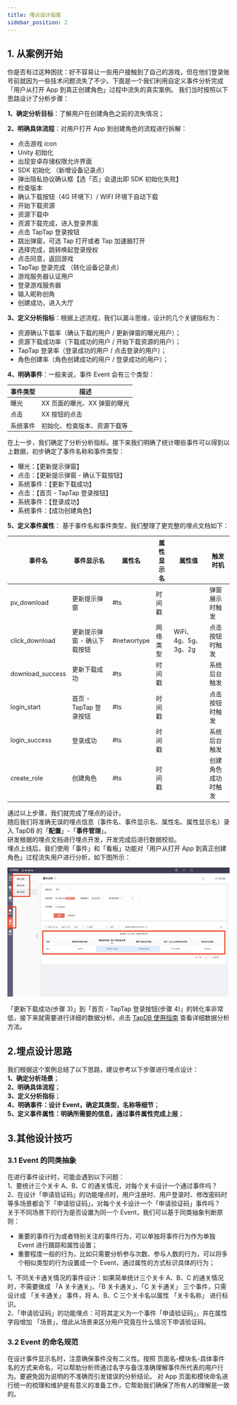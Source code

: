 ```yaml
---
title: 埋点设计指南
sidebar_position: 2
---
```


## 1. 从案例开始

你是否有过这种困扰：好不容易让一些用户接触到了自己的游戏，但在他们登录账号前就因为一些技术问题流失了不少。下面是一个我们利用自定义事件分析完成「用户从打开 App 到真正创建角色」过程中流失的真实案例。
我们当时按照以下思路设计了分析步骤：

**1、确定分析目标**：了解用户在创建角色之前的流失情况；

**2、明确具体流程**：对用户打开 App 到创建角色的流程进行拆解：

- 点击游戏 icon
- Unity 初始化
- 出现安卓存储权限允许界面
- SDK 初始化 （新增设备记录点）
- 弹出隐私协议确认框【选「否」会退出即 SDK 初始化失败】
- 检查版本
- 确认下载按钮（4G 环境下）/ WIFI 环境下自动下载
- 开始下载资源
- 资源下载中
- 资源下载完成，进入登录界面
- 点击 TapTap 登录按钮
- 跳出弹窗，可选 Tap 打开或者 Tap 加速器打开
- 选择完成，跳转唤起登录授权
- 点击同意，返回游戏
- TapTap 登录完成 （转化设备记录点）
- 游戏服务器认证用户
- 登录游戏服务器
- 输入昵称创角
- 创建成功，进入大厅

**3、定义分析指标**：根据上述流程，我们以漏斗思维，设计的几个关键指标为：

- 资源确认下载率（确认下载的用户 / 更新弹窗的曝光用户）；
- 资源下载成功率（下载成功的用户 / 开始下载资源的用户）；
- TapTap 登录率（登录成功的用户 / 点击登录的用户）；
- 角色创建率（角色创建成功的用户 / 登录成功的用户）；

**4、明确事件**：一般来说，事件 Event 会有三个类型：

| 事件类型 | 描述                |
| ---- | ----------------- |
| 曝光   | XX 页面的曝光、XX 弹窗的曝光 |
| 点击   | XX 按钮的点击          |
| 系统事件 | 初始化、检查版本、资源下载等    |

在上一步，我们确定了分析分析指标。接下来我们明确了统计哪些事件可以得到以上数据，初步确定了事件名称和事件类型：

- 曝光：【更新提示弹窗】
- 点击：【更新提示弹窗 - 确认下载按钮】
- 系统事件：【更新下载成功】
- 点击：【首页 - TapTap 登录按钮】
- 系统事件：【登录成功】
- 系统事件：【成功创建角色】

**5、定义事件属性**：
基于事件名和事件类型，我们整理了更完整的埋点文档如下：

| 事件名              | 事件显示名            | 属性名         | 属性显示名 | 属性值              | 触发时机      |
| ---------------- | ---------------- | ----------- | ----- | ---------------- | --------- |
| pv_download      | 更新提示弹窗           | #ts         | 时间戳   |                  | 弹窗展示时触发   |
| click_download   | 更新提示弹窗 - 确认下载按钮  | #networtype | 网络类型  | WiFi、4g、5g、3g、2g | 点击按钮时触发   |
| download_success | 更新下载成功           | #ts         | 时间戳   |                  | 系统后台触发    |
| login_start      | 首页 - TapTap 登录按钮 | #ts         | 时间戳   |                  | 点击按钮时触发   |
| login_success    | 登录成功             | #ts         | 时间戳   |                  | 系统后台触发    |
| create_role      | 创建角色             | #ts         | 时间戳   |                  | 创建角色成功时触发 |

通过以上步骤，我们就完成了埋点的设计。  
随后我们将准确无误的埋点信息（事件名、事件显示名、属性名、属性显示名）录入 TapDB 的「**配置**」-「**事件管理**」。  
研发根据的埋点文档进行埋点开发，开发完成后进行数据校验。  
埋点上线后，我们使用「事件」和「看板」功能对「用户从打开 App 到真正创建角色」过程流失用户进行分析，如下图所示：

![](/img/customEvent/49e3e7c0d12cd20cdd4f4aed2c8d0044.png)

「更新下载成功(步骤 3)」到「首页 - TapTap 登录按钮(步骤 4)」的转化率非常低，接下来就需要进行详细的数据分析。点击 [TapDB 使用指南](/sdk/tapdb/features/customEvent/eventAnalyse) 查看详细数据分析方法。

## 2.埋点设计思路

我们根据这个案例总结了以下思路，建议参考以下步骤进行埋点设计：  
**1、确定分析场景**；  
**2、明确具体流程**；  
**3、定义分析指标**；  
**4、明确事件：设计 Event，确定其类型，名称等细节**；  
**5、定义事件属性：明确所需要的信息，通过事件属性完成上报**；

## 3.其他设计技巧

### 3.1 Event 的同类抽象

在进行事件设计时，可能会遇到以下问题：  
1、要统计三个关卡 A、B、C 的通关情况，对每个关卡设计一个通过事件吗？  
2、在设计「申请验证码」的功能埋点时，用户注册时、用户登录时、修改密码时等多场景都会下「申请验证码」，对每个关卡设计一个「申请验证码」事件吗？  
关于不同场景下的行为是否设置为同一个 Event，我们可以基于同类抽象判断原则：

- 重要的事件行为或者特别关注的事件行为，可以单独将事件行为作为单独 Event 进行跟踪和属性设置；
- 重要程度一般的行为，比如只需要分析参与次数、参与人数的行为，可以将多个相似类型的行为设置成一个 Event，通过属性的方式标识具体的行为；

1、不同关卡通关情况的事件设计：如果简单统计三个关卡 A、B、C 的通关情况时，不需要做成 「A 关卡通关」、「B 关卡通关」、「C 关卡通关」 三个事件，只需设计成 「关卡通关」 事件，将 A、B、C 三个关卡名以属性 「关卡名称」 进行标识。  
2、「申请验证码」的功能埋点：可将其定义为一个事件「申请验证码」，并在属性字段增加 「场景」，借此从场景来区分用户究竟在什么情况下申请验证码。

### 3.2 Event 的命名规范

在设计事件显示名时，注意确保事件没有二义性。按照 页面名-模块名-具体事件名的方式来命名，可以帮助分析师通过名字与备注准确理解事件所代表的用户行为。要避免因为说明的不准确而引发错误的分析结论。
对 App 页面和模块命名进行统一的梳理和维护是有意义的准备工作，它帮助我们确保了所有人的理解是一致的。
